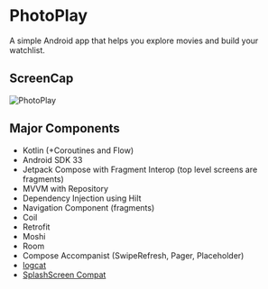 # PhotoPlay
A simple Android app that helps you explore movies and build your watchlist.

## ScreenCap
![PhotoPlay](https://user-images.githubusercontent.com/22092047/187370949-be36e3ab-f808-47fd-a2d0-e2f83f792ac5.jpeg)

## Major Components
- Kotlin (+Coroutines and Flow)
- Android SDK 33
- Jetpack Compose with Fragment Interop (top level screens are fragments)
- MVVM with Repository
- Dependency Injection using Hilt
- Navigation Component (fragments)
- Coil
- Retrofit
- Moshi
- Room
- Compose Accompanist (SwipeRefresh, Pager, Placeholder)
- [logcat](https://github.com/square/logcat)
- [SplashScreen Compat](https://developer.android.com/develop/ui/views/launch/splash-screen/migrate#migrate_your_splash_screen_implementation)
